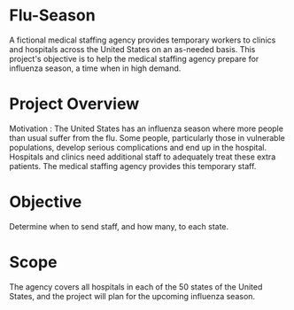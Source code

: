 # Flu-Season
A fictional medical staffing agency provides temporary workers to clinics and hospitals across the United States on an as-needed basis. This project's objective is to help the medical staffing agency prepare for influenza season, a time when in high demand.

# Project Overview
Motivation : The United States has an influenza season where more people than usual suffer from the flu. Some people, particularly those in vulnerable populations, develop serious complications and end up in the hospital. Hospitals and clinics need additional staff to adequately treat these extra patients. The medical staffing agency provides this temporary staff.

# Objective
Determine when to send staff, and how many, to each state.
# Scope 
The agency covers all hospitals in each of the 50 states of the United States, and the project will plan for the upcoming influenza season.
